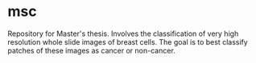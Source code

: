# msc

Repository for Master's thesis. Involves the classification of very high resolution whole slide images of breast cells. The goal is to best classify patches of these images as cancer or non-cancer.
